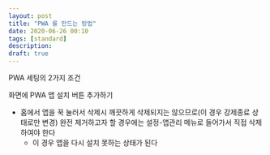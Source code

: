 ```yaml
---
layout: post
title: "PWA 를 만드는 방법"
date: 2020-06-26 00:10
tags: [standard]
description:
draft: true
---
```


PWA 세팅의 2가지 조건

화면에 PWA 앱 설치 버튼 추가하기

- 홈에서 앱을 꾹 눌러서 삭제시 깨끗하게 삭제되지는 않으므로(이 경우 강제종료 상태로만 변경) 완전 제거하고자 할 경우에는 설정-앱관리 메뉴로 들어가서 직접 삭제하여야 한다
  - 이 경우 앱을 다시 설치 못하는 상태가 된다
